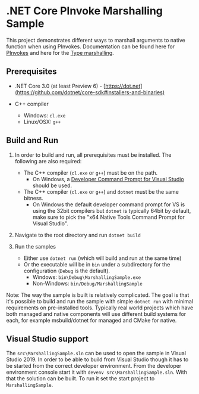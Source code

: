 .NET Core PInvoke Marshalling Sample
================

This project demonstrates different ways to marshall arguments to native function when using PInvokes. Documentation can be found here for [PInvokes](https://docs.microsoft.com/en-us/dotnet/standard/native-interop/pinvoke) and here for the [Type marshalling](https://docs.microsoft.com/en-us/dotnet/standard/native-interop/type-marshaling).

Prerequisites
------------

* .NET Core 3.0 (at least Preview 6) - [https://dot.net](https://github.com/dotnet/core-sdk#installers-and-binaries)

* C++ compiler
  * Windows: `cl.exe`
  * Linux/OSX: `g++`

Build and Run
-------------

1) In order to build and run, all prerequisites must be installed. The following are also required:

    * The C++ compiler (`cl.exe` or `g++`) must be on the path.
      * On Windows, a [Developer Command Prompt for Visual Studio](https://docs.microsoft.com/cpp/build/building-on-the-command-line#developer_command_prompt_shortcuts) should be used.
    * The C++ compiler (`cl.exe` or `g++`) and `dotnet` must be the same bitness.
      * On Windows the default developer command prompt for VS is using the 32bit compilers but `dotnet` is typically 64bit by default, make sure to pick the "x64 Native Tools Command Prompt for Visual Studio".

1) Navigate to the root directory and run `dotnet build`

1) Run the samples

    * Either use `dotnet run` (which will build and run at the same time)
    * Or the executable will be in `bin` under a subdirectory for the configuration (`Debug` is the default).
        * Windows: `bin\Debug\MarshallingSample.exe`
        * Non-Windows: `bin/Debug/MarshallingSample`

Note: The way the sample is built is relatively complicated. The goal is that it's possible to build and run the sample with simple `dotnet run` with minimal requirements on pre-installed tools. Typically real world projects which have both managed and native components will use different build systems for each, for example msbuild/dotnet for managed and CMake for native.

Visual Studio support
---------------------

The `src\MarshallingSample.sln` can be used to open the sample in Visual Studio 2019. In order to be able to build from Visual Studio though it has to be started from the correct developer environment. From the developer environment console start it with `devenv src\MarshallingSample.sln`. With that the solution can be built. To run it set the start project to `MarshallingSample`.